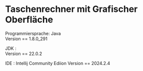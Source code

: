 #   Taschenrechner mit Grafischer Oberfläche

Programmiersprache:   Java                        
Version ==  1.8.0_291

JDK               :          
Version ==  22.0.2

IDE               :   Intellij Community Ediion   Version ==  2024.2.4
